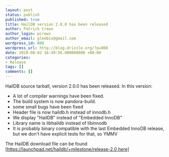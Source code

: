 ```yaml
---
layout: post
status: publish
published: true
title: HailDB version 2.0.0 has been released
author: Patrick Crews
author_login: pcrews
author_email: gleebix@gmail.com
wordpress_id: 808
wordpress_url: http://blog.drizzle.org/?p=808
date: 2010-08-02 16:49:56.000000000 +00:00
categories:
- Release
tags: []
comments: []
---
```

HailDB source tarball, version 2.0.0 has been released.
In this version:
- A lot of compiler warnings have been fixed.
- The build system is now pandora-build.
- some small bugs have been fixed
- Header file is now haildb.h instead of innodb.h
- We display "HailDB" instead of "Embedded InnoDB"
- Library name is libhaildb instead of libinnodb
- It is probably binary compatible with the last Embedded InnoDB release, but we don't have explicit tests for that, so YMMV

The HailDB download file can be found [https://launchpad.net/haildb/+milestone/release-2.0 here] 
